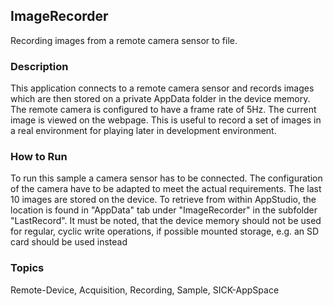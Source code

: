 ## ImageRecorder
Recording images from a remote camera sensor to file.
### Description
This application connects to a remote camera sensor and records images which are
then stored on a private AppData folder in the device memory. The remote camera is
configured to have a frame rate of 5Hz.  The current image is viewed on the webpage.
This is useful to record a set of images in a real environment for playing later in
development environment.
### How to Run
To run this sample a camera sensor has to be connected. The configuration of the camera
have to be adapted to meet the actual requirements.
The last 10 images are stored on the device. To retrieve from within AppStudio, the
location is found in "AppData" tab under "ImageRecorder" in the subfolder "LastRecord".
It must be noted, that the device memory should not be used for regular, cyclic write
operations, if possible mounted storage, e.g. an SD card should be used instead

### Topics
Remote-Device, Acquisition, Recording, Sample, SICK-AppSpace